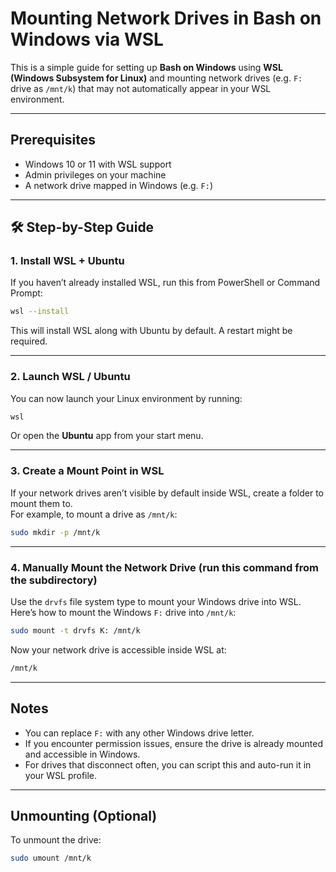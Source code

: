 # Mounting Network Drives in Bash on Windows via WSL

This is a simple guide for setting up **Bash on Windows** using **WSL (Windows Subsystem for Linux)** and mounting network drives (e.g. `F:` drive as `/mnt/k`) that may not automatically appear in your WSL environment.

---

## Prerequisites

- Windows 10 or 11 with WSL support  
- Admin privileges on your machine  
- A network drive mapped in Windows (e.g. `F:`)  

---

## 🛠 Step-by-Step Guide

### 1. Install WSL + Ubuntu

If you haven’t already installed WSL, run this from PowerShell or Command Prompt:

```bash
wsl --install
```

This will install WSL along with Ubuntu by default. A restart might be required.

---

### 2. Launch WSL / Ubuntu

You can now launch your Linux environment by running:

```bash
wsl
```

Or open the **Ubuntu** app from your start menu.

---

### 3. Create a Mount Point in WSL

If your network drives aren’t visible by default inside WSL, create a folder to mount them to.  
For example, to mount a drive as `/mnt/k`:

```bash
sudo mkdir -p /mnt/k
```

---

### 4. Manually Mount the Network Drive (run this command from the subdirectory)

Use the `drvfs` file system type to mount your Windows drive into WSL.  
Here’s how to mount the Windows `F:` drive into `/mnt/k`:

```bash
sudo mount -t drvfs K: /mnt/k
```

Now your network drive is accessible inside WSL at:

```bash
/mnt/k
```

---

## Notes

- You can replace `F:` with any other Windows drive letter.
- If you encounter permission issues, ensure the drive is already mounted and accessible in Windows.
- For drives that disconnect often, you can script this and auto-run it in your WSL profile.

---

## Unmounting (Optional)

To unmount the drive:

```bash
sudo umount /mnt/k
```

